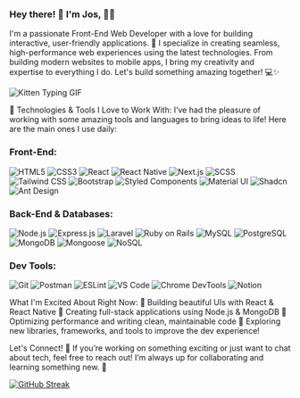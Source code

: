 ### Hey there! 👋 I'm Jos, 👨‍💻

I'm a passionate Front-End Web Developer with a love for building interactive, user-friendly applications. 🚀 I specialize in creating seamless, high-performance web experiences using the latest technologies. From building modern websites to mobile apps, I bring my creativity and expertise to everything I do. Let's build something amazing together! 💻✨

![Kitten Typing GIF](https://media.tenor.com/images/7e0ec51f4b6b78b8db4d2a86c2791747/tenor.gif)


🚀 Technologies & Tools I Love to Work With:
I’ve had the pleasure of working with some amazing tools and languages to bring ideas to life! Here are the main ones I use daily:

### Front-End:
![HTML5](https://img.shields.io/badge/-HTML5-E34F26?style=flat&logo=html5&logoColor=white)  ![CSS3](https://img.shields.io/badge/-CSS3-1572B6?style=flat&logo=css3&logoColor=white)  ![React](https://img.shields.io/badge/-React-61DAFB?style=flat&logo=react&logoColor=black)  ![React Native](https://img.shields.io/badge/-React_Native-61DAFB?style=flat&logo=react&logoColor=black)  ![Next.js](https://img.shields.io/badge/-Next.js-000000?style=flat&logo=next.js&logoColor=white)  ![SCSS](https://img.shields.io/badge/-SCSS-CC6699?style=flat&logo=sass&logoColor=white)  ![Tailwind CSS](https://img.shields.io/badge/-Tailwind%20CSS-38B2AC?style=flat&logo=tailwindcss&logoColor=white)  ![Bootstrap](https://img.shields.io/badge/-Bootstrap-563D7C?style=flat&logo=bootstrap&logoColor=white)  ![Styled Components](https://img.shields.io/badge/-Styled%20Components-DB7093?style=flat&logo=styled-components&logoColor=white)  ![Material UI](https://img.shields.io/badge/-Material%20UI-007FFF?style=flat&logo=material-ui&logoColor=white)  ![Shadcn](https://img.shields.io/badge/-Shadcn-000000?style=flat&logo=shadcn&logoColor=white)  ![Ant Design](https://img.shields.io/badge/-Ant%20Design-0170FE?style=flat&logo=ant-design&logoColor=white)  

### Back-End & Databases:
![Node.js](https://img.shields.io/badge/-Node.js-339933?style=flat&logo=node.js&logoColor=white)  ![Express.js](https://img.shields.io/badge/-Express.js-000000?style=flat&logo=express&logoColor=white)  ![Laravel](https://img.shields.io/badge/-Laravel-EA4335?style=flat&logo=laravel&logoColor=white)  ![Ruby on Rails](https://img.shields.io/badge/-Ruby%20on%20Rails-CC0000?style=flat&logo=ruby-on-rails&logoColor=white)  ![MySQL](https://img.shields.io/badge/-MySQL-4479A1?style=flat&logo=mysql&logoColor=white)  ![PostgreSQL](https://img.shields.io/badge/-PostgreSQL-336791?style=flat&logo=postgresql&logoColor=white)  ![MongoDB](https://img.shields.io/badge/-MongoDB-47A248?style=flat&logo=mongodb&logoColor=white)  ![Mongoose](https://img.shields.io/badge/-Mongoose-880000?style=flat&logo=mongoose&logoColor=white)  ![NoSQL](https://img.shields.io/badge/-NoSQL-3A6AC9?style=flat&logo=nosql&logoColor=white)  


### Dev Tools: 
![Git](https://img.shields.io/badge/-Git-F1502F?style=flat&logo=git&logoColor=white)  ![Postman](https://img.shields.io/badge/-Postman-FF6C37?style=flat&logo=postman&logoColor=white)  ![ESLint](https://img.shields.io/badge/-ESLint-4B32C3?style=flat&logo=eslint&logoColor=white)  ![VS Code](https://img.shields.io/badge/-VS%20Code-007ACC?style=flat&logo=visual-studio-code&logoColor=white)  ![Chrome DevTools](https://img.shields.io/badge/-Chrome%20DevTools-4285F4?style=flat&logo=google-chrome&logoColor=white)  ![Notion](https://img.shields.io/badge/-Notion-000000?style=flat&logo=notion&logoColor=white)  


What I'm Excited About Right Now:
🌟 Building beautiful UIs with React & React Native
🌟 Creating full-stack applications using Node.js & MongoDB
🌟 Optimizing performance and writing clean, maintainable code
🌟 Exploring new libraries, frameworks, and tools to improve the dev experience!

Let's Connect! 🤝
If you’re working on something exciting or just want to chat about tech, feel free to reach out! I’m always up for collaborating and learning something new. 🙌

[![GitHub Streak](https://streak-stats.demolab.com?user=josglenn&theme=youtube-dark&mode=weekly&exclude_days=Sun&card_width=1000)](https://git.io/streak-stats)

